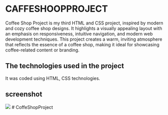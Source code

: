 <h1> CAFFESHOOPPROJECT </h1>

Coffee Shop Project is my third HTML and CSS project, inspired by modern and cozy coffee shop designs. It highlights a visually appealing layout with an emphasis on responsiveness, intuitive navigation, and modern web development techniques. This project creates a warm, inviting atmosphere that reflects the essence of a coffee shop, making it ideal for showcasing coffee-related content or branding.

<h2> The technologies used in the project </h2>

It was coded using HTML, CSS technologies.

<h2> screenshot </h2>

![](screen.gif)
#   C o f f e S h o p P r o j e c t  
 